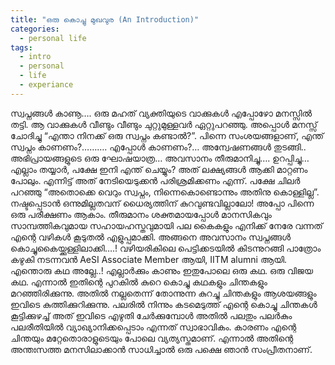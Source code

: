 ```yaml
---
title: "ഒരു കൊച്ചു മുഖവുര (An Introduction)"
categories:
  - personal life
tags:
  - intro
  - personal
  - life
  - experiance
---
```



സ്വപ്നങ്ങൾ കാണൂ…. ഒരു മഹത് വ്യക്തിയുടെ വാക്കുകൾ എപ്പോഴോ മനസ്സിൽ തട്ടി. ആ വാക്കുകൾ വീണ്ടും വീണ്ടും ചുറ്റുമുള്ളവർ ഏറ്റുപറഞ്ഞു. അപ്പൊൾ മനസ്സ് ചോദിച്ചു “എന്താ നിനക്ക് ഒരു സ്വപ്നം കണ്ടാൽ?”. പിന്നെ സംശയങ്ങളാണ്, എന്ത് സ്വപ്നം കാണണം?………. എപ്പോൾ കാണണം?… അന്വേഷണങ്ങൾ തുടങ്ങി.. അഭിപ്രായങ്ങളുടെ ഒരു ഘോഷയാത്ര… അവസാനം തീരുമാനിച്ചു…. ഉറപ്പിച്ചു… എല്ലാം തയ്യാർ, പക്ഷേ ഇനി എന്ത് ചെയ്യും? അത് ലക്ഷ്യങ്ങൾ ആക്കി മാറ്റണം പോലും. എന്നിട്ട് അത് നേടിയെടുക്കൻ പരിശ്രമിക്കണം എന്ന്. പക്ഷേ ചിലർ പറഞ്ഞു “അതൊക്കെ വെറും സ്വപ്നം, നിന്നെകൊണ്ടൊന്നും അതിനു കൊള്ളില്ല”. നഷ്ടപ്പെടാൻ ഒന്നുമില്ലതവന് ധൈര്യത്തിന് കുറവുണ്ടവില്ലാലോ! അപ്പോ പിന്നെ ഒരു പരീക്ഷണം ആകാം. തീരുമാനം ശക്തമായപ്പോൾ മാനസികവും സാമ്പത്തികവുമായ സഹായഹസ്തവുമായി പല കൈകളും എനിക്ക് നേരേ വന്നത് എന്റെ വഴികൾ കൂടുതൽ എളുപ്പമാക്കി. അങ്ങനെ അവസാനം സ്വപ്നങ്ങൾ കൊച്ചുകൈയ്ക്കുള്ളിലാക്കി….! വഴിയരികിലെ പെട്ടിക്കടയിൽ കിടന്നുറങ്ങി പാത്രോം കഴുകി നടന്നവൻ AeSI Associate Member ആയി, IITM alumni ആയി. എന്തൊരു കഥ അല്ലേ..!
എല്ലാർക്കും കാണും ഇതുപോലെ ഒരു കഥ. ഒരു വിജയ കഥ. എന്നാൽ ഇതിന്റെ പുറകിൽ കുറെ കൊച്ചു കഥകളും ചിന്തകളും മറഞ്ഞിരിക്കുന്നു. അതിൽ നല്ലതെന്ന് തോന്നുന്ന കുറച്ചു ചിന്തകളും ആശയങ്ങളും ഇവിടെ കുത്തിക്കുറിക്കുന്നു. പലരിൽ നിന്നും കടമെടുത്ത് എന്റെ കൊച്ചു ചിന്തകൾ കൂട്ടിക്കുഴച്ച് അത് ഇവിടെ എഴുതി ചേർക്കുമ്പോൾ അതിൽ പലതും പലർകും പലരീതിയിൽ വ്യാഖ്യാനിക്കപ്പെടാം എന്നത് സ്വാഭാവികം. കാരണം എന്റെ ചിന്തയും മറ്റേതൊരാളുടെയും പോലെ വ്യത്യസ്തമാണ്. എന്നാൽ അതിന്റെ അന്തഃസത്ത മനസിലാക്കാൻ സാധിച്ചാൽ ഒരു പക്ഷെ ഞാൻ സംപ്രീതനാണ്.